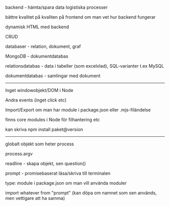 backend - hämta/spara data logistiska processer

bättre kvalitet på kvaliten på frontend om man vet hur backend fungerar

dynamisk HTML med backend

CRUD

databaser - relation, dokument, graf

MongoDB - dokumentdatabas

relationsdatabas - data i tabeller (som excelxlad), SQL-varianter t.ex MySQL

dokumentdatabas - samlingar med dokument

---

Inget windowobjekt/DOM i Node

Andra events (inget click etc)

Import/Export om man har module i package.json eller .mjs-filändelse

finns core modules i Node för filhantering etc

kan skriva npm install paket@version

---

globalt objekt som heter process

process.argv

readline - skapa objekt, sen question()

prompt - promisebaserat läsa/skriva till terminalen

type: module i package.json om man vill använda moduler

import whatever from "prompt" (kan döpa om namnet som sen används, men vettigare att ha samma)

